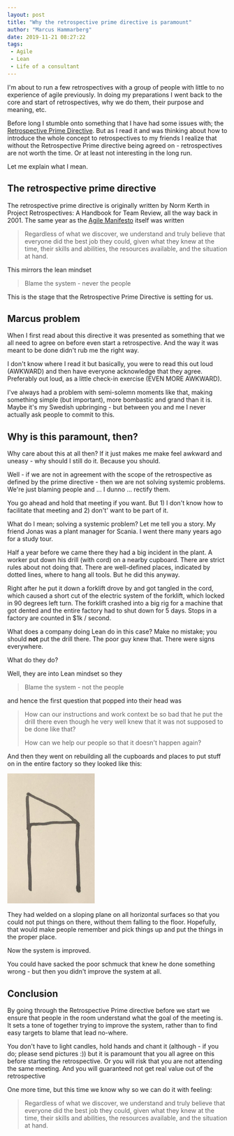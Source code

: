 ```yaml
---
layout: post
title: "Why the retrospective prime directive is paramount"
author: "Marcus Hammarberg"
date: 2019-11-21 08:27:22
tags:
 - Agile
 - Lean
 - Life of a consultant
---
```


I'm about to run a few retrospectives with a group of people with little to no experience of agile previously. In doing my preparations I went back to the core and start of retrospectives, why we do them, their purpose and meaning, etc. 

Before long I stumble onto something that I have had some issues with; the [Retrospective Prime Directive](http://retrospectivewiki.org/index.php?title=The_Prime_Directive). But as I read it and was thinking about how to introduce the whole concept to retrospectives to my friends I realize that without the Retrospective Prime directive being agreed on - retrospectives are not worth the time. Or at least not interesting in the long run. 

Let me explain what I mean. 

<!-- excerpt-end -->

## The retrospective prime directive

The retrospective prime directive is originally written by Norm Kerth in Project Retrospectives: A Handbook for Team Review, all the way back in 2001. The same year as the [Agile Manifesto](http://agilemanifesto.org/) itself was written 

> Regardless of what we discover, we understand and truly believe that everyone did the best job they could, given what they knew at the time, their skills and abilities, the resources available, and the situation at hand.



This mirrors the lean mindset 

> Blame the system - never the people



This is the stage that the Retrospective Prime Directive is setting for us.

## Marcus problem

When I first read about this directive it was presented as something that we all need to agree on before even start a retrospective. And the way it was meant to be done didn't rub me the right way. 

I don't know where I read it but basically, you were to read this out loud (AWKWARD) and then have everyone acknowledge that they agree. Preferably out loud, as a little check-in exercise (EVEN MORE AWKWARD). 

I've always had a problem with semi-solemn moments like that, making something simple (but important), more bombastic and grand than it is. Maybe it's my Swedish upbringing - but between you and me I never actually ask people to commit to this. 

## Why is this paramount, then? 

Why care about this at all then? If it just makes me make feel awkward and uneasy - why should I still do it. Because you should. 

Well - if we are not in agreement with the scope of the retrospective as defined by the prime directive - then we are not solving systemic problems. We're just blaming people and ... I dunno ... rectify them. 

You go ahead and hold that meeting if you want. But 1) I don't know how to facilitate that meeting and 2) don't' want to be part of it.



What do I mean; solving a systemic problem? Let me tell you a story. My friend Jonas was a plant manager for Scania. I went there many years ago for a study tour. 

Half a year before we came there they had a big incident in the plant. A worker put down his drill (with cord) on a nearby cupboard. There are strict rules about not doing that. There are well-defined places, indicated by dotted lines, where to hang all tools. But he did this anyway. 

Right after he put it down a forklift drove by and got tangled in the cord, which caused a short cut of the electric system of the forklift, which locked in 90 degrees left turn. The forklift crashed into a big rig for a machine that got dented and the entire factory had to shut down for 5 days. Stops in a factory are counted in $1k / second. 

What does a company doing Lean do in this case? Make no mistake; you should **not** put the drill there. The poor guy knew that. There were signs everywhere. 

What do they do? 

Well, they are into Lean mindset so they 

> Blame the system - not the people

and hence the first question that popped into their head was

> How can our instructions and work context be so bad that he put the drill there even though he very well knew that it was not supposed to be done like that? 
>
> How can we help our people so that it doesn't happen again?

And then they went on rebuilding all the cupboards and places to put stuff on in the entire factory so they looked like this: 

<img src="/img/scania-cupboard.JPG" width="200px" />

They had welded on a sloping plane on all horizontal surfaces so that you could not put things on there, without them falling to the floor. Hopefully, that would make people remember and pick things up and put the things in the proper place. 

Now the system is improved. 

You could have sacked the poor schmuck that knew he done something wrong - but then you didn't improve the system at all. 

## Conclusion

By going through the Retrospective Prime directive before we start we ensure that people in the room understand what the goal of the meeting is. It sets a tone of together trying to improve the system, rather than to find easy targets to blame that lead no-where. 

You don't have to light candles, hold hands and chant it (although - if you do; please send pictures :)) but it is paramount that you all agree on this before starting the retrospective. Or you will risk that you are not attending the same meeting. And you will guaranteed not get real value out of the retrospective

One more time, but this time we know why so we can do it with feeling: 

> Regardless of what we discover, we understand and truly believe that everyone did the best job they could, given what they knew at the time, their skills and abilities, the resources available, and the situation at hand.